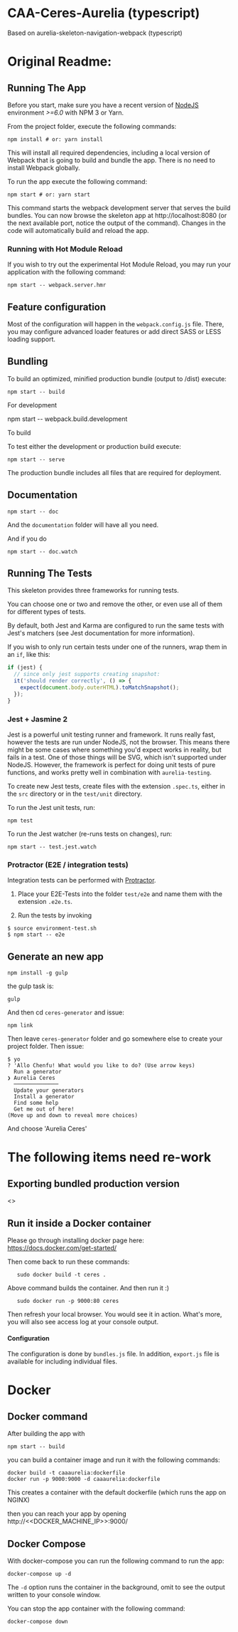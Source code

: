 # CAA-Ceres-Aurelia (typescript)

Based on aurelia-skeleton-navigation-webpack (typescript)


# Original Readme:


## Running The App

Before you start, make sure you have a recent version of [NodeJS](http://nodejs.org/) environment *>=6.0* with NPM 3 or Yarn.

From the project folder, execute the following commands:

```shell
npm install # or: yarn install
```

This will install all required dependencies, including a local version of Webpack that is going to
build and bundle the app. There is no need to install Webpack globally. 

To run the app execute the following command:

```shell
npm start # or: yarn start
```

This command starts the webpack development server that serves the build bundles.
You can now browse the skeleton app at http://localhost:8080 (or the next available port, notice the output of the command). Changes in the code
will automatically build and reload the app.

### Running with Hot Module Reload

If you wish to try out the experimental Hot Module Reload, you may run your application with the following command:

```shell
npm start -- webpack.server.hmr
```

## Feature configuration

Most of the configuration will happen in the `webpack.config.js` file.
There, you may configure advanced loader features or add direct SASS or LESS loading support.

## Bundling

To build an optimized, minified production bundle (output to /dist) execute:

```shell
npm start -- build
```

For development

npm start -- webpack.build.development

To build 

To test either the development or production build execute:

```shell
npm start -- serve
```

The production bundle includes all files that are required for deployment.

## Documentation

```shell
npm start -- doc
```

And the `documentation` folder will have all you need.

And if you do

```shell
npm start -- doc.watch
```

## Running The Tests

This skeleton provides three frameworks for running tests.

You can choose one or two and remove the other, or even use all of them for different types of tests.

By default, both Jest and Karma are configured to run the same tests with Jest's matchers (see Jest documentation for more information).

If you wish to only run certain tests under one of the runners, wrap them in an `if`, like this:

```js
if (jest) {
  // since only jest supports creating snapshot:
  it('should render correctly', () => {
    expect(document.body.outerHTML).toMatchSnapshot();
  });
}
```

### Jest + Jasmine 2

Jest is a powerful unit testing runner and framework.
It runs really fast, however the tests are run under NodeJS, not the browser.
This means there might be some cases where something you'd expect works in reality, but fails in a test. One of those things will be SVG, which isn't supported under NodeJS. However, the framework is perfect for doing unit tests of pure functions, and works pretty well in combination with `aurelia-testing`.

To create new Jest tests, create files with the extension `.spec.ts`, either in the `src` directory or in the `test/unit` directory.

To run the Jest unit tests, run:

```shell
npm test
```

To run the Jest watcher (re-runs tests on changes), run:

```shell
npm start -- test.jest.watch
```


### Protractor (E2E / integration tests)

Integration tests can be performed with [Protractor](http://angular.github.io/protractor/#/).

1. Place your E2E-Tests into the folder ```test/e2e``` and name them with the extension `.e2e.ts`.

2. Run the tests by invoking

```shell
$ source environment-test.sh
$ npm start -- e2e
```

## Generate an new app

```
npm install -g gulp
```

the gulp task is:

```shell
gulp
```

And then cd `ceres-generator` and issue:

```shell
npm link
```

Then leave `ceres-generator` folder and go somewhere else to create your project folder.
Then issue: 

```shell
$ yo
? 'Allo Chenfu! What would you like to do? (Use arrow keys)
  Run a generator
❯ Aurelia Ceres 
  ──────────────
  Update your generators 
  Install a generator 
  Find some help 
  Get me out of here! 
(Move up and down to reveal more choices)
```

And choose 'Aurelia Ceres'


# The following items need re-work

## Exporting bundled production version

<<missing>>

## Run it inside a Docker container

Please go through installing docker page here: https://docs.docker.com/get-started/

Then come back to run these commands:

   ```shell
      sudo docker build -t ceres .
   ```

Above command builds the container. And then run it :)

   ```shell
      sudo docker run -p 9000:80 ceres
   ```

Then refresh your local browser. You would see it in action. What's more, you will
also see access log at your console output.

#### Configuration
The configuration is done by ```bundles.js``` file.
In addition, ```export.js``` file is available for including individual files.


# Docker
## Docker command

After building the app with

```shell
npm start -- build
```

you can build a container image and run it with the following commands:

```shell
docker build -t caaaurelia:dockerfile
docker run -p 9000:9000 -d caaaurelia:dockerfile 
```
This creates a container with the default dockerfile (which runs the app on NGINX)

then you can reach your app by opening http://<<DOCKER_MACHINE_IP>>:9000/

## Docker Compose

With docker-compose you can run the following command to run the app:

```shell
docker-compose up -d
```
The ```-d``` option runs the container in the background, omit to see the output written to your console window.

You can stop the app container with the following command:

```shell
docker-compose down
```

